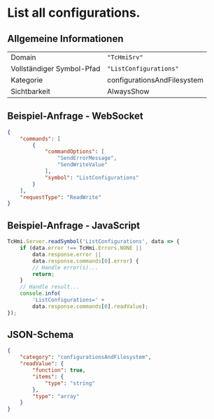 # List all configurations.

## Allgemeine Informationen

|  |  |
| - | - |
| Domain | `"TcHmiSrv"` |
| Vollständiger Symbol-Pfad | `"ListConfigurations"` |
| Kategorie | configurationsAndFilesystem |
| Sichtbarkeit | AlwaysShow |

## Beispiel-Anfrage - WebSocket

```json
{
    "commands": [
        {
            "commandOptions": [
                "SendErrorMessage",
                "SendWriteValue"
            ],
            "symbol": "ListConfigurations"
        }
    ],
    "requestType": "ReadWrite"
}
```

## Beispiel-Anfrage - JavaScript

```javascript
TcHmi.Server.readSymbol('ListConfigurations', data => {
    if (data.error !== TcHmi.Errors.NONE ||
        data.response.error ||
        data.response.commands[0].error) {
        // Handle error(s)...
        return;
    }
    // Handle result...
    console.info(
        'ListConfigurations=' +
        data.response.commands[0].readValue);
});
```

## JSON-Schema

```json
{
    "category": "configurationsAndFilesystem",
    "readValue": {
        "function": true,
        "items": {
            "type": "string"
        },
        "type": "array"
    }
}
```
